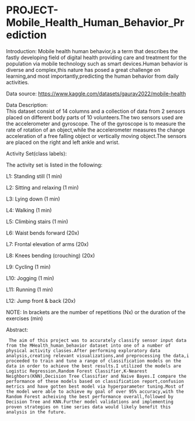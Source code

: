 # PROJECT-Mobile_Health_Human_Behavior_Prediction
Introduction:
       Mobile health human behavior,is a term that describes the fastly developing field of digital health providing care and treatment for the population via mobile technology such as smart devices.Human behavior is diverse and complex,this nature has posed a great challenge on learning,and most importantly,predicting the human behavior from daily activities.
       
Data source:
       https://www.kaggle.com/datasets/gaurav2022/mobile-health
       
Data Description:       
      This dataset consist of 14 columns and a collection of data from 2 sensors placed on different body parts of 10 volunteers.The two sensors used are the accelerometer and gyroscope.
The of the gyroscope is to measure the rate of rotation of an object,while the accelerometer measures the change acceleration of a free falling object or vertically moving object.The sensors are placed on the right and left ankle and wrist.

Activity Set(class labels):

  The activity set is listed in the following:
  
L1: Standing still (1 min)

L2: Sitting and relaxing (1 min)

L3: Lying down (1 min)

L4: Walking (1 min)

L5: Climbing stairs (1 min)

L6: Waist bends forward (20x)

L7: Frontal elevation of arms (20x)

L8: Knees bending (crouching) (20x)

L9: Cycling (1 min)

L10: Jogging (1 min)

L11: Running (1 min)

L12: Jump front & back (20x)

NOTE: In brackets are the number of repetitions (Nx) or the duration of the exercises (min)

Abstract:

     The aim of this project was to accurately classify sensor input data from the MHealth_human_behavior dataset into one of a number of physical activity classes.After performing exploratory data analysis,creating relevant visualizations,and preprocessing the data,i proceeded to train and tune a range of classification models on the data in order to achieve the best results.I utilized the models are Logistic Regression,Random Forest Classifier,K-Nearest Neighbors(KNN),Decision Tree Classifier and Naive Bayes.I compare the performance of these models based on classification report,confusion metrics and have gotten best model via hyperparameter tuning.Most of the model were able to achieve my goal of over 95% accuracy,with the Random Forest acheiving the best performance overall,followed by Decision Tree and KNN.Further model validations and implementing proven strategies on time series data would likely benefit this analysis in the future. 







